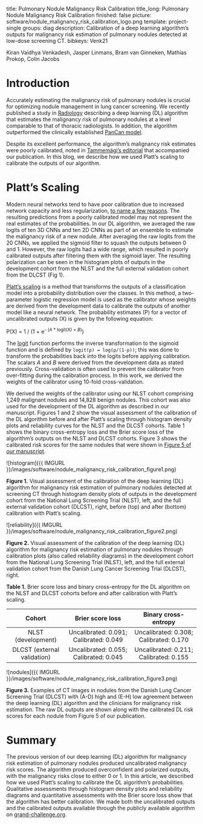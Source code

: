 title: Pulmonary Nodule Malignancy Risk Calibration
title_long: Pulmonary Nodule Malignancy Risk Calibration
finished: false
picture: software/nodule_malignancy_risk_calibration_logo.png
template: project-single
groups: diag
description: Calibration of a deep learning algorithm’s outputs for malignancy risk estimation of pulmonary nodules detected at low-dose screening CT.
bibkeys: Venk21

Kiran Vaidhya Venkadesh, Jasper Linmans, Bram van Ginneken, Mathias Prokop, Colin Jacobs


# Introduction
Accurately estimating the malignancy risk of pulmonary nodules is crucial for optimizing nodule management in lung cancer screening. We recently published a study in [Radiology](https://pubs.rsna.org/doi/full/10.1148/radiol.2021204433) describing a deep learning (DL) algorithm that estimates the malignancy risk of pulmonary nodules at a level comparable to that of thoracic radiologists. In addition, the algorithm outperformed the clinically established [PanCan model](https://www.nejm.org/doi/full/10.1056/nejmoa1214726). 

Despite its excellent performance, the algorithm’s malignancy risk estimates were poorly calibrated, noted in [Tammemägi’s editorial](https://pubs.rsna.org/doi/10.1148/radiol.2021210674) that accompanied our publication. In this blog, we describe how we used Platt’s scaling to calibrate the outputs of our algorithm.

# Platt’s Scaling
Modern neural networks tend to have poor calibration due to increased network capacity and less regularization, [to name a few reasons](https://geoffpleiss.com/nn_calibration). The resulting predictions from a poorly calibrated model may not represent the real estimates of the probabilities. In our DL algorithm, we averaged the raw logits of ten 3D CNNs and ten 2D CNNs as part of an ensemble to estimate the malignancy risk of a new nodule. After averaging the raw logits from the 20 CNNs, we applied the sigmoid filter to squash the outputs between 0 and 1. However, the raw logits had a wide range, which resulted in poorly calibrated outputs after filtering them with the sigmoid layer. The resulting polarization can be seen in the histogram plots of outputs in the development cohort from the NLST and the full external validation cohort from the DLCST (Fig 1). 

[Platt’s scaling](https://en.wikipedia.org/wiki/Platt_scaling) is a method that transforms the outputs of a classification model into a probability distribution over the classes. In this method, a two-parameter logistic regression model is used as the calibrator whose weights are derived from the development data to calibrate the outputs of another model like a neural network. The probability estimates (P) for a vector of uncalibrated outputs (X) is given by the following equation:

P(X) = 1 / (1 + e<sup>- (_A_ * logit(X) + _B_)</sup>)

The [logit](https://docs.scipy.org/doc/scipy/reference/generated/scipy.special.logit.html) function performs the inverse transformation to the sigmoid function and is defined by `logit(p) = log(p/(1-p))`; this was done to transform the probabilities back into the logits before applying calibration. The scalars _A_ and _B_ were derived from the development data as stated previously. Cross-validation is often used to prevent the calibrator from over-fitting during the calibration process. In this work, we derived the weights of the calibrator using 10-fold cross-validation. 

We derived the weights of the calibrator using our NLST cohort comprising 1,249 malignant nodules and 14,828 benign nodules. This cohort was also used for the development of the DL algorithm as described in our manuscript. Figures 1 and 2 show the visual assessment of the calibration of the DL algorithm before and after Platt’s scaling through histogram density plots and reliability curves for the NLST and the DLCST cohorts. Table 1 shows the binary cross-entropy loss and the Brier score loss of the algorithm’s outputs on the NLST and DLCST cohorts. Figure 3 shows the calibrated risk scores for the same nodules that were shown in [Figure 5 of our manuscript](https://pubs.rsna.org/doi/full/10.1148/radiol.2021204433). 

![histogram]({{ IMGURL }}/images/software/nodule_malignancy_risk_calibration_figure1.png)

**Figure 1.** Visual assessment of the calibration of the deep learning (DL) algorithm for malignancy risk estimation of pulmonary nodules detected at screening CT through histogram density plots of outputs in the development cohort from the National Lung Screening Trial (NLST), left, and the full external validation cohort (DLCST), right, before (top) and after (bottom) calibration with Platt’s scaling.

![reliability]({{ IMGURL }}/images/software/nodule_malignancy_risk_calibration_figure2.png)

**Figure 2.** Visual assessment of the calibration of the deep learning (DL) algorithm for malignancy risk estimation of pulmonary nodules through calibration plots (also called reliability diagrams) in the development cohort from the National Lung Screening Trial (NLST), left, and the full external validation cohort from the Danish Lung Cancer Screening Trial (DLCST), right. 

**Table 1.** Brier score loss and binary cross-entropy for the DL algorithm on the NLST and DLCST cohorts before and after calibration with Platt’s scaling.

|            Cohort           |            Brier score loss            |          Binary cross-entropy          |
|:---------------------------:|:--------------------------------------:|:--------------------------------------:|
|      NLST (development)     | Uncalibrated: 0.091; Calibrated: 0.049 | Uncalibrated: 0.308; Calibrated: 0.170 |
| DLCST (external validation) | Uncalibrated: 0.055; Calibrated: 0.045 | Uncalibrated: 0.211; Calibrated: 0.155 |


![nodules]({{ IMGURL }}/images/software/nodule_malignancy_risk_calibration_figure3.png)

**Figure 3.** Examples of CT images in nodules from the Danish Lung Cancer Screening Trial (DLCST) with (A-D) high and (E-H) low agreement between the deep learning (DL) algorithm and the clinicians for malignancy risk estimation. The raw DL outputs are shown along with the calibrated DL risk scores for each nodule from Figure 5 of our publication.

# Summary
The previous version of our deep learning (DL) algorithm for malignancy risk estimation of pulmonary nodules produced uncalibrated malignancy risk scores. The algorithm produced overconfident and polarized outputs, with the malignancy risks close to either 0 or 1. In this article, we described how we used Platt’s scaling to calibrate the DL algorithm’s probabilities. Qualitative assessments through histogram density plots and reliability diagrams and quantitative assessments with the Brier score loss show that the algorithm has better calibration. We made both the uncalibrated outputs and the calibrated outputs available through the publicly available algorithm on [grand-challenge.org](https://grand-challenge.org/algorithms/pulmonary-nodule-malignancy-prediction/).
